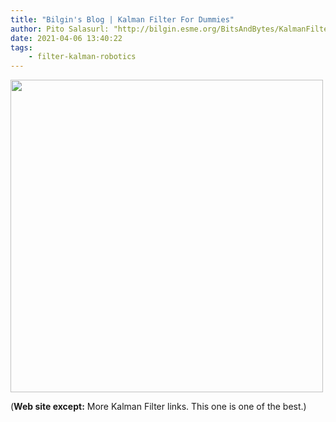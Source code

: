 ```yaml
---
title: "Bilgin's Blog | Kalman Filter For Dummies"
author: Pito Salasurl: "http://bilgin.esme.org/BitsAndBytes/KalmanFilterforDummies" cover: "https://rdl.ink/render/http%3A%2F%2Fbilgin.esme.org%2FBitsAndBytes%2FKalmanFilterforDummies" 
date: 2021-04-06 13:40:22
tags:
    - filter-kalman-robotics
---
```

<img src=https://rdl.ink/render/http%3A%2F%2Fbilgin.esme.org%2FBitsAndBytes%2FKalmanFilterforDummies width="500">



(**Web site except:** More Kalman Filter links. This one is one of the best.) 
